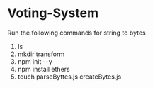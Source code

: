 # Voting-System

Run the following commands for string to bytes 
1. ls 
2. mkdir transform
3. npm init --y
4. npm install ethers
5. touch parseByttes.js createBytes.js
